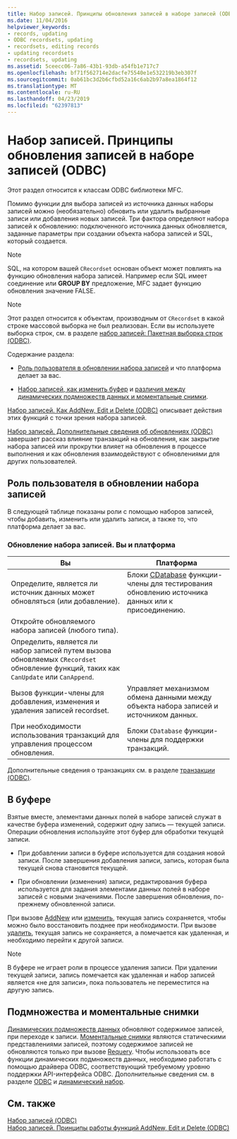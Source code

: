 ```yaml
---
title: Набор записей. Принципы обновления записей в наборе записей (ODBC)
ms.date: 11/04/2016
helpviewer_keywords:
- records, updating
- ODBC recordsets, updating
- recordsets, editing records
- updating recordsets
- recordsets, updating
ms.assetid: 5ceecc06-7a86-43b1-93db-a54fb1e717c7
ms.openlocfilehash: bf71f562714e2dacfe75540e1e532219b3eb307f
ms.sourcegitcommit: 0ab61bc3d2b6cfbd52a16c6ab2b97a8ea1864f12
ms.translationtype: MT
ms.contentlocale: ru-RU
ms.lasthandoff: 04/23/2019
ms.locfileid: "62397813"
---
```

# <a name="recordset-how-recordsets-update-records-odbc"></a>Набор записей. Принципы обновления записей в наборе записей (ODBC)

Этот раздел относится к классам ODBC библиотеки MFC.

Помимо функции для выбора записей из источника данных наборы записей можно (необязательно) обновить или удалить выбранные записи или добавления новых записей. Три фактора определяют набора записей к обновлению: подключенного источника данных обновляется, заданные параметры при создании объекта набора записей и SQL, который создается.

> [!NOTE]
>  SQL, на котором вашей `CRecordset` основан объект может повлиять на функцию обновления набора записей. Например если SQL имеет соединение или **GROUP BY** предложение, MFC задает функцию обновления значение FALSE.

> [!NOTE]
>  Этот раздел относится к объектам, производным от `CRecordset` в какой строке массовой выборка не был реализован. Если вы используете выборка строк, см. в разделе [набор записей: Пакетная выборка строк (ODBC)](../../data/odbc/recordset-fetching-records-in-bulk-odbc.md).

Содержание раздела:

- [Роль пользователя в обновлении набора записей](#_core_your_role_in_recordset_updating) и что платформа делает за вас.

- [Набор записей, как изменить буфер](#_core_the_edit_buffer) и [различия между динамических подмножеств данных и моментальные снимки](#_core_dynasets_and_snapshots).

[Набор записей. Как AddNew, Edit и Delete (ODBC)](../../data/odbc/recordset-how-addnew-edit-and-delete-work-odbc.md) описывает действия этих функций с точки зрения набора записей.

[Набор записей. Дополнительные сведения об обновлениях (ODBC)](../../data/odbc/recordset-more-about-updates-odbc.md) завершает рассказ влияние транзакций на обновления, как закрытие набора записей или прокрутки влияет на обновления в процессе выполнения и как обновления взаимодействуют с обновлениями для других пользователей.

##  <a name="_core_your_role_in_recordset_updating"></a> Роль пользователя в обновлении набора записей

В следующей таблице показаны роли с помощью наборов записей, чтобы добавить, изменить или удалить записи, а также то, что платформа делает за вас.

### <a name="recordset-updating-you-and-the-framework"></a>Обновление набора записей. Вы и платформа

|Вы|Платформа|
|---------|-------------------|
|Определите, является ли источник данных может обновляться (или добавление).|Блоки [CDatabase](../../mfc/reference/cdatabase-class.md) функции-члены для тестирования обновлению источника данных или к присоединению.|
|Откройте обновляемого набора записей (любого типа).||
|Определить, является ли набор записей путем вызова обновляемых `CRecordset` обновление функций, таких как `CanUpdate` или `CanAppend`.||
|Вызов функции-члены для добавления, изменения и удаления записей recordset.|Управляет механизмом обмена данными между объекта набора записей и источником данных.|
|При необходимости использования транзакций для управления процессом обновления.|Блоки `CDatabase` функции-члены для поддержки транзакций.|

Дополнительные сведения о транзакциях см. в разделе [транзакции (ODBC)](../../data/odbc/transaction-odbc.md).

##  <a name="_core_the_edit_buffer"></a> В буфере

Взятые вместе, элементами данных полей в наборе записей служат в качестве буфера изменений, содержит одну запись — текущей записи. Операции обновления используйте этот буфер для обработки текущей записи.

- При добавлении записи в буфере используется для создания новой записи. После завершения добавления записи, запись, которая была текущей снова становится текущей.

- При обновлении (изменения) записи, редактирования буфера используется для задания элементами данных полей в наборе записей с новыми значениями. После завершения обновления, по-прежнему обновленной записи.

При вызове [AddNew](../../mfc/reference/crecordset-class.md#addnew) или [изменить](../../mfc/reference/crecordset-class.md#edit), текущая запись сохраняется, чтобы можно было восстановить позднее при необходимости. При вызове [удалить](../../mfc/reference/crecordset-class.md#delete), текущая запись не сохраняется, а помечается как удаленная, и необходимо перейти к другой записи.

> [!NOTE]
>  В буфере не играет роли в процессе удаления записи. При удалении текущей записи, запись помечается как удаленная и набор записей является «не для записи», пока пользователь не переместится на другую запись.

##  <a name="_core_dynasets_and_snapshots"></a> Подмножества и моментальные снимки

[Динамических подмножеств данных](../../data/odbc/dynaset.md) обновляют содержимое записей, при переходе к записи. [Моментальные снимки](../../data/odbc/snapshot.md) являются статическими представлениями записей, поэтому содержимое записей не обновляются только при вызове [Requery](../../mfc/reference/crecordset-class.md#requery). Чтобы использовать все функции динамических подмножеств данных, необходимо работать с помощью драйвера ODBC, соответствующий требуемому уровню поддержки API-интерфейса ODBC. Дополнительные сведения см. в разделе [ODBC](../../data/odbc/odbc-basics.md) и [динамический набор](../../data/odbc/dynaset.md).

## <a name="see-also"></a>См. также

[Набор записей (ODBC)](../../data/odbc/recordset-odbc.md)<br/>
[Набор записей. Принципы работы функций AddNew, Edit и Delete (ODBC)](../../data/odbc/recordset-how-addnew-edit-and-delete-work-odbc.md)